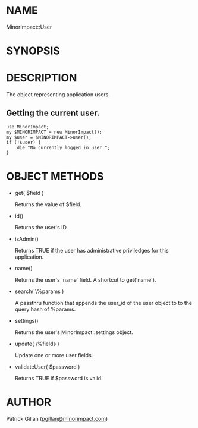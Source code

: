# NAME

MinorImpact::User

# SYNOPSIS

# DESCRIPTION

The object representing application users.

## Getting the current user.

    use MinorImpact;
    my $MINORIMPACT = new MinorImpact();
    my $user = $MINORIMPACT->user();
    if (!$user) {
        die "No currently logged in user.";
    }

# OBJECT METHODS

- get( $field )

    Returns the value of $field.

- id()

    Returns the user's ID.

- isAdmin()

    Returns TRUE if the user has administrative priviledges for this application.

- name() 

    Returns the user's 'name' field.  A shortcut to get('name').

- search( \\%params )

    A passthru function that appends the user\_id of the user object to to the query 
    hash of %params.

- settings()

    Returns the user's MinorImpact::settings object.

- update( \\%fields )

    Update one or more user fields.

- validateUser( $password )

    Returns TRUE if $password is valid.

# AUTHOR

Patrick Gillan (pgillan@minorimpact.com)
